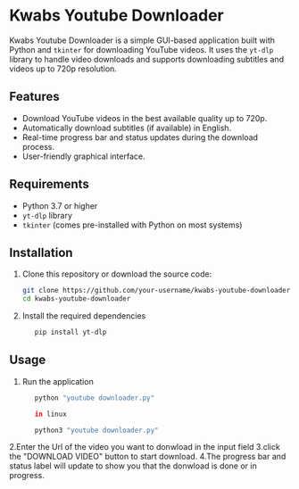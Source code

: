 # Kwabs Youtube Downloader

Kwabs Youtube Downloader is a simple GUI-based application built with Python and `tkinter` for downloading YouTube videos. It uses the `yt-dlp` library to handle video downloads and supports downloading subtitles and videos up to 720p resolution.

## Features

- Download YouTube videos in the best available quality up to 720p.
- Automatically download subtitles (if available) in English.
- Real-time progress bar and status updates during the download process.
- User-friendly graphical interface.

## Requirements

- Python 3.7 or higher
- `yt-dlp` library
- `tkinter` (comes pre-installed with Python on most systems)

## Installation

1. Clone this repository or download the source code:
   ```bash
   git clone https://github.com/your-username/kwabs-youtube-downloader.git
   cd kwabs-youtube-downloader
2. Install the required dependencies
   ```bash
      pip install yt-dlp

## Usage

1. Run the application
   ```bash
      python "youtube downloader.py"

      in linux

      python3 "youtube downloader.py"


2.Enter the Url of the video you want to donwload in the input field 
3.click the "DOWNLOAD VIDEO" button to start download.
4.The progress bar and status label will update to show you that the donwload is done or in    progress.
   
      
   

  
